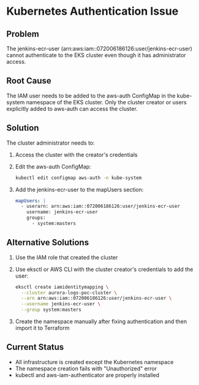 # Kubernetes Authentication Issue

## Problem
The jenkins-ecr-user (arn:aws:iam::072006186126:user/jenkins-ecr-user) cannot authenticate to the EKS cluster even though it has administrator access.

## Root Cause
The IAM user needs to be added to the aws-auth ConfigMap in the kube-system namespace of the EKS cluster. Only the cluster creator or users explicitly added to aws-auth can access the cluster.

## Solution
The cluster administrator needs to:

1. Access the cluster with the creator's credentials
2. Edit the aws-auth ConfigMap:
   ```bash
   kubectl edit configmap aws-auth -n kube-system
   ```

3. Add the jenkins-ecr-user to the mapUsers section:
   ```yaml
   mapUsers: |
     - userarn: arn:aws:iam::072006186126:user/jenkins-ecr-user
       username: jenkins-ecr-user
       groups:
         - system:masters
   ```

## Alternative Solutions

1. Use the IAM role that created the cluster
2. Use eksctl or AWS CLI with the cluster creator's credentials to add the user:
   ```bash
   eksctl create iamidentitymapping \
     --cluster aurora-logs-poc-cluster \
     --arn arn:aws:iam::072006186126:user/jenkins-ecr-user \
     --username jenkins-ecr-user \
     --group system:masters
   ```

3. Create the namespace manually after fixing authentication and then import it to Terraform

## Current Status
- All infrastructure is created except the Kubernetes namespace
- The namespace creation fails with "Unauthorized" error
- kubectl and aws-iam-authenticator are properly installed